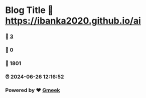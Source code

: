 # Blog Title :link: https://ibanka2020.github.io/ai 
### :page_facing_up: [3](https://ibanka2020.github.io/ai/tag.html) 
### :speech_balloon: 0 
### :hibiscus: 1801 
### :alarm_clock: 2024-06-26 12:16:52 
### Powered by :heart: [Gmeek](https://github.com/Meekdai/Gmeek)
